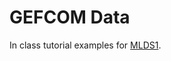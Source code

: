 # GEFCOM Data

In class tutorial examples for [MLDS1](https://github.com/jhumci/MECH-B-4-MLDS-MLDS1).



